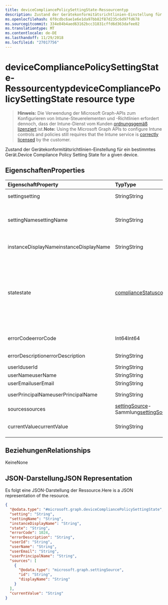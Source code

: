 ```yaml
---
title: deviceCompliancePolicySettingState-Ressourcentyp
description: Zustand der Gerätekonformitätsrichtlinien-Einstellung für ein bestimmtes Gerät.
ms.openlocfilehash: 6f0cdbc6ae1e6e1da97bb82f87d235c6d97fd678
ms.sourcegitcommit: 334e84b4aed63162bcc31831cffd6d363dafee02
ms.translationtype: MT
ms.contentlocale: de-DE
ms.lasthandoff: 11/29/2018
ms.locfileid: "27017756"
---
```

# <a name="devicecompliancepolicysettingstate-resource-type"></a><span data-ttu-id="2491d-103">deviceCompliancePolicySettingState-Ressourcentyp</span><span class="sxs-lookup"><span data-stu-id="2491d-103">deviceCompliancePolicySettingState resource type</span></span>

> <span data-ttu-id="2491d-104">**Hinweis:** Die Verwendung der Microsoft Graph-APIs zum Konfigurieren von Intune-Steuerelementen und -Richtlinien erfordert dennoch, dass der Intune-Dienst vom Kunden [ordnungsgemäß lizenziert](https://go.microsoft.com/fwlink/?linkid=839381) ist.</span><span class="sxs-lookup"><span data-stu-id="2491d-104">**Note:** Using the Microsoft Graph APIs to configure Intune controls and policies still requires that the Intune service is [correctly licensed](https://go.microsoft.com/fwlink/?linkid=839381) by the customer.</span></span>

<span data-ttu-id="2491d-105">Zustand der Gerätekonformitätsrichtlinien-Einstellung für ein bestimmtes Gerät.</span><span class="sxs-lookup"><span data-stu-id="2491d-105">Device Compilance Policy Setting State for a given device.</span></span>
## <a name="properties"></a><span data-ttu-id="2491d-106">Eigenschaften</span><span class="sxs-lookup"><span data-stu-id="2491d-106">Properties</span></span>
|<span data-ttu-id="2491d-107">Eigenschaft</span><span class="sxs-lookup"><span data-stu-id="2491d-107">Property</span></span>|<span data-ttu-id="2491d-108">Typ</span><span class="sxs-lookup"><span data-stu-id="2491d-108">Type</span></span>|<span data-ttu-id="2491d-109">Beschreibung</span><span class="sxs-lookup"><span data-stu-id="2491d-109">Description</span></span>|
|:---|:---|:---|
|<span data-ttu-id="2491d-110">setting</span><span class="sxs-lookup"><span data-stu-id="2491d-110">setting</span></span>|<span data-ttu-id="2491d-111">String</span><span class="sxs-lookup"><span data-stu-id="2491d-111">String</span></span>|<span data-ttu-id="2491d-112">Die gemeldete Einstellung</span><span class="sxs-lookup"><span data-stu-id="2491d-112">The setting that is being reported</span></span>|
|<span data-ttu-id="2491d-113">settingName</span><span class="sxs-lookup"><span data-stu-id="2491d-113">settingName</span></span>|<span data-ttu-id="2491d-114">String</span><span class="sxs-lookup"><span data-stu-id="2491d-114">String</span></span>|<span data-ttu-id="2491d-115">Lokalisierter/benutzerfreundlicher Name der Einstellung, die gemeldet wird</span><span class="sxs-lookup"><span data-stu-id="2491d-115">Localized/user friendly setting name that is being reported</span></span>|
|<span data-ttu-id="2491d-116">instanceDisplayName</span><span class="sxs-lookup"><span data-stu-id="2491d-116">instanceDisplayName</span></span>|<span data-ttu-id="2491d-117">String</span><span class="sxs-lookup"><span data-stu-id="2491d-117">String</span></span>|<span data-ttu-id="2491d-118">Name der Einstellungsinstanz, die gemeldet wird.</span><span class="sxs-lookup"><span data-stu-id="2491d-118">Name of setting instance that is being reported.</span></span>|
|<span data-ttu-id="2491d-119">state</span><span class="sxs-lookup"><span data-stu-id="2491d-119">state</span></span>|[<span data-ttu-id="2491d-120">complianceStatus</span><span class="sxs-lookup"><span data-stu-id="2491d-120">complianceStatus</span></span>](../resources/intune-shared-compliancestatus.md)|<span data-ttu-id="2491d-121">Der Compliance-Zustand der Einstellung.</span><span class="sxs-lookup"><span data-stu-id="2491d-121">The compliance state of the setting.</span></span> <span data-ttu-id="2491d-122">Mögliche Werte sind: `unknown`, `notApplicable`, `compliant`, `remediated`, `nonCompliant`, `error`, `conflict` und `notAssigned`.</span><span class="sxs-lookup"><span data-stu-id="2491d-122">Possible values are: `unknown`, `notApplicable`, `compliant`, `remediated`, `nonCompliant`, `error`, `conflict`, `notAssigned`.</span></span>|
|<span data-ttu-id="2491d-123">errorCode</span><span class="sxs-lookup"><span data-stu-id="2491d-123">errorCode</span></span>|<span data-ttu-id="2491d-124">Int64</span><span class="sxs-lookup"><span data-stu-id="2491d-124">Int64</span></span>|<span data-ttu-id="2491d-125">Fehlercode für die Einstellung</span><span class="sxs-lookup"><span data-stu-id="2491d-125">Error code for the setting</span></span>|
|<span data-ttu-id="2491d-126">errorDescription</span><span class="sxs-lookup"><span data-stu-id="2491d-126">errorDescription</span></span>|<span data-ttu-id="2491d-127">String</span><span class="sxs-lookup"><span data-stu-id="2491d-127">String</span></span>|<span data-ttu-id="2491d-128">Fehlerbeschreibung</span><span class="sxs-lookup"><span data-stu-id="2491d-128">Error description</span></span>|
|<span data-ttu-id="2491d-129">userId</span><span class="sxs-lookup"><span data-stu-id="2491d-129">userId</span></span>|<span data-ttu-id="2491d-130">String</span><span class="sxs-lookup"><span data-stu-id="2491d-130">String</span></span>|<span data-ttu-id="2491d-131">UserId</span><span class="sxs-lookup"><span data-stu-id="2491d-131">UserId</span></span>|
|<span data-ttu-id="2491d-132">userName</span><span class="sxs-lookup"><span data-stu-id="2491d-132">userName</span></span>|<span data-ttu-id="2491d-133">String</span><span class="sxs-lookup"><span data-stu-id="2491d-133">String</span></span>|<span data-ttu-id="2491d-134">UserName</span><span class="sxs-lookup"><span data-stu-id="2491d-134">UserName</span></span>|
|<span data-ttu-id="2491d-135">userEmail</span><span class="sxs-lookup"><span data-stu-id="2491d-135">userEmail</span></span>|<span data-ttu-id="2491d-136">String</span><span class="sxs-lookup"><span data-stu-id="2491d-136">String</span></span>|<span data-ttu-id="2491d-137">UserEmail</span><span class="sxs-lookup"><span data-stu-id="2491d-137">UserEmail</span></span>|
|<span data-ttu-id="2491d-138">userPrincipalName</span><span class="sxs-lookup"><span data-stu-id="2491d-138">userPrincipalName</span></span>|<span data-ttu-id="2491d-139">String</span><span class="sxs-lookup"><span data-stu-id="2491d-139">String</span></span>|<span data-ttu-id="2491d-140">Benutzer-Prinzipalname</span><span class="sxs-lookup"><span data-stu-id="2491d-140">UserPrincipalName.</span></span>|
|<span data-ttu-id="2491d-141">sources</span><span class="sxs-lookup"><span data-stu-id="2491d-141">sources</span></span>|<span data-ttu-id="2491d-142">[settingSource](../resources/intune-deviceconfig-settingsource.md)-Sammlung</span><span class="sxs-lookup"><span data-stu-id="2491d-142">[settingSource](../resources/intune-deviceconfig-settingsource.md) collection</span></span>|<span data-ttu-id="2491d-143">Beitragende Richtlinien</span><span class="sxs-lookup"><span data-stu-id="2491d-143">Contributing policies</span></span>|
|<span data-ttu-id="2491d-144">currentValue</span><span class="sxs-lookup"><span data-stu-id="2491d-144">currentValue</span></span>|<span data-ttu-id="2491d-145">String</span><span class="sxs-lookup"><span data-stu-id="2491d-145">String</span></span>|<span data-ttu-id="2491d-146">Aktueller Wert der Einstellung auf dem Gerät</span><span class="sxs-lookup"><span data-stu-id="2491d-146">Current value of setting on device</span></span>|

## <a name="relationships"></a><span data-ttu-id="2491d-147">Beziehungen</span><span class="sxs-lookup"><span data-stu-id="2491d-147">Relationships</span></span>
<span data-ttu-id="2491d-148">Keine</span><span class="sxs-lookup"><span data-stu-id="2491d-148">None</span></span>
## <a name="json-representation"></a><span data-ttu-id="2491d-149">JSON-Darstellung</span><span class="sxs-lookup"><span data-stu-id="2491d-149">JSON Representation</span></span>
<span data-ttu-id="2491d-150">Es folgt eine JSON-Darstellung der Ressource.</span><span class="sxs-lookup"><span data-stu-id="2491d-150">Here is a JSON representation of the resource.</span></span>
<!-- {
  "blockType": "resource",
  "@odata.type": "microsoft.graph.deviceCompliancePolicySettingState"
}
-->
``` json
{
  "@odata.type": "#microsoft.graph.deviceCompliancePolicySettingState",
  "setting": "String",
  "settingName": "String",
  "instanceDisplayName": "String",
  "state": "String",
  "errorCode": 1024,
  "errorDescription": "String",
  "userId": "String",
  "userName": "String",
  "userEmail": "String",
  "userPrincipalName": "String",
  "sources": [
    {
      "@odata.type": "microsoft.graph.settingSource",
      "id": "String",
      "displayName": "String"
    }
  ],
  "currentValue": "String"
}
```



